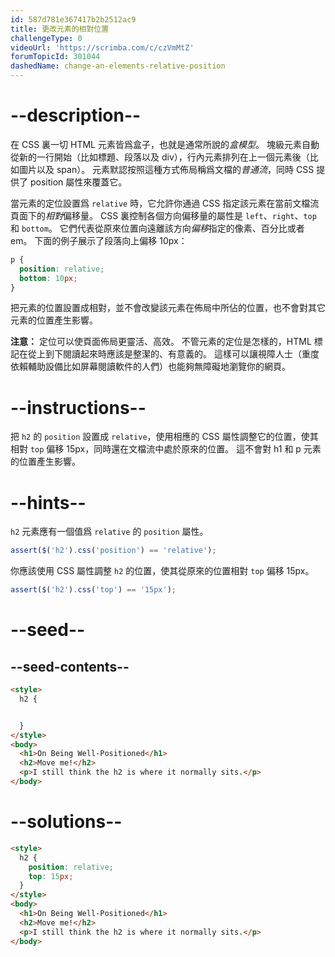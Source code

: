 ```yaml
---
id: 587d781e367417b2b2512ac9
title: 更改元素的相對位置
challengeType: 0
videoUrl: 'https://scrimba.com/c/czVmMtZ'
forumTopicId: 301044
dashedName: change-an-elements-relative-position
---
```


# --description--

在 CSS 裏一切 HTML 元素皆爲盒子，也就是通常所說的<dfn>盒模型</dfn>。 塊級元素自動從新的一行開始（比如標題、段落以及 div），行內元素排列在上一個元素後（比如圖片以及 span）。 元素默認按照這種方式佈局稱爲文檔的<dfn>普通流</dfn>，同時 CSS 提供了 position 屬性來覆蓋它。

當元素的定位設置爲 `relative` 時，它允許你通過 CSS 指定該元素在當前文檔流頁面下的*相對*偏移量。 CSS 裏控制各個方向偏移量的屬性是 `left`、`right`、`top` 和 `bottom`。 它們代表從原來位置向遠離該方向*偏移*指定的像素、百分比或者 em。 下面的例子展示了段落向上偏移 10px：

```css
p {
  position: relative;
  bottom: 10px;
}
```

把元素的位置設置成相對，並不會改變該元素在佈局中所佔的位置，也不會對其它元素的位置產生影響。

**注意：** 定位可以使頁面佈局更靈活、高效。 不管元素的定位是怎樣的，HTML 標記在從上到下閱讀起來時應該是整潔的、有意義的。 這樣可以讓視障人士（重度依賴輔助設備比如屏幕閱讀軟件的人們）也能夠無障礙地瀏覽你的網頁。

# --instructions--

把 `h2` 的 `position` 設置成 `relative`，使用相應的 CSS 屬性調整它的位置，使其相對 `top` 偏移 15px，同時還在文檔流中處於原來的位置。 這不會對 h1 和 p 元素的位置產生影響。

# --hints--

`h2` 元素應有一個值爲 `relative` 的 `position` 屬性。

```js
assert($('h2').css('position') == 'relative');
```

你應該使用 CSS 屬性調整 `h2` 的位置，使其從原來的位置相對 `top` 偏移 15px。

```js
assert($('h2').css('top') == '15px');
```

# --seed--

## --seed-contents--

```html
<style>
  h2 {


  }
</style>
<body>
  <h1>On Being Well-Positioned</h1>
  <h2>Move me!</h2>
  <p>I still think the h2 is where it normally sits.</p>
</body>
```

# --solutions--

```html
<style>
  h2 {
    position: relative;
    top: 15px;
  }
</style>
<body>
  <h1>On Being Well-Positioned</h1>
  <h2>Move me!</h2>
  <p>I still think the h2 is where it normally sits.</p>
</body>
```
